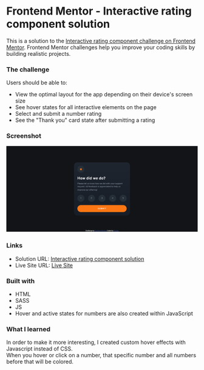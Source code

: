 # Frontend Mentor - Interactive rating component solution

This is a solution to the [Interactive rating component challenge on Frontend Mentor](https://www.frontendmentor.io/challenges/interactive-rating-component-koxpeBUmI). Frontend Mentor challenges help you improve your coding skills by building realistic projects. 

### The challenge

Users should be able to:

- View the optimal layout for the app depending on their device's screen size
- See hover states for all interactive elements on the page
- Select and submit a number rating
- See the "Thank you" card state after submitting a rating

### Screenshot

![screenshot](screenshot/interactive%20rating.png)

### Links

- Solution URL: [Interactive rating component solution](https://www.frontendmentor.io/solutions/interactive-rating-component-with-javascript-nUrExQbun6)
- Live Site URL: [Live Site](https://pooria98.github.io/Interactive-Rating-Component/)

### Built with

- HTML
- SASS
- JS
- Hover and active states for numbers are also created within JavaScript

### What I learned

In order to make it more interesting, I created custom hover effects with Javascript instead of CSS.  
When you hover or click on a number, that specific number and all numbers before that will be colored.
